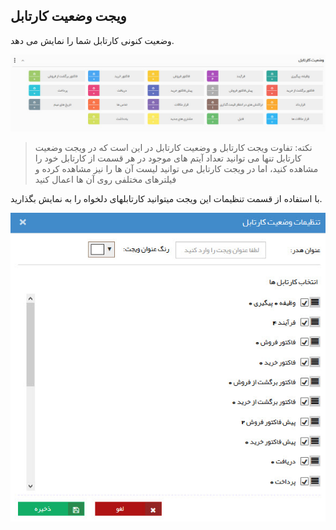 ﻿## ویجت وضعیت کارتابل  

وضعیت کنونی کارتابل شما را نمایش می دهد.

![](Cardtablecondition.jpg)

> نکته: تفاوت ویجت کارتابل و وضعیت کارتابل در این است که در ویجت وضعیت کارتابل تنها می توانید تعداد آیتم های موجود در هر قسمت از کارتابل خود را مشاهده کنید، اما در ویجت کارتابل می توانید لیست آن ها را نیز مشاهده کرده و فیلترهای مختلفی روی آن ها اعمال کنید

با استفاده از قسمت تنظیمات این ویجت میتوانید کارتابلهای دلخواه را به نمایش بگذارید.

![](Cardtablecondition2.jpg)

